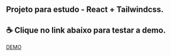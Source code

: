 ## Projeto para estudo - React + Tailwindcss.

## ☕ Clique no link abaixo para testar a demo.

[DEMO](https://github.com/codewallaci)

